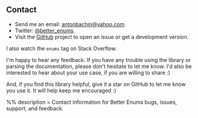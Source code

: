 ## Contact

- Send me an email: [antonbachin@yahoo.com](mailto:antonbachin@yahoo.com).
- Twitter: [@better_enums](https://twitter.com/better_enums).
- Visit the [GitHub]($repo) project to open an issue or get a development
  version.

I also watch the `enums` tag on Stack Overflow.

I'm happy to hear any feedback. If you have any trouble using the library or
parsing the documentation, please don't hesitate to let me know. I'd also be
interested to hear about your use case, if you are willing to share :)

And, if you find this library helpful, give it a star on GitHub to let me know
you use it. It will help keep me encouraged :)

%% description =
Contact information for Better Enums bugs, issues, support, and feedback.
